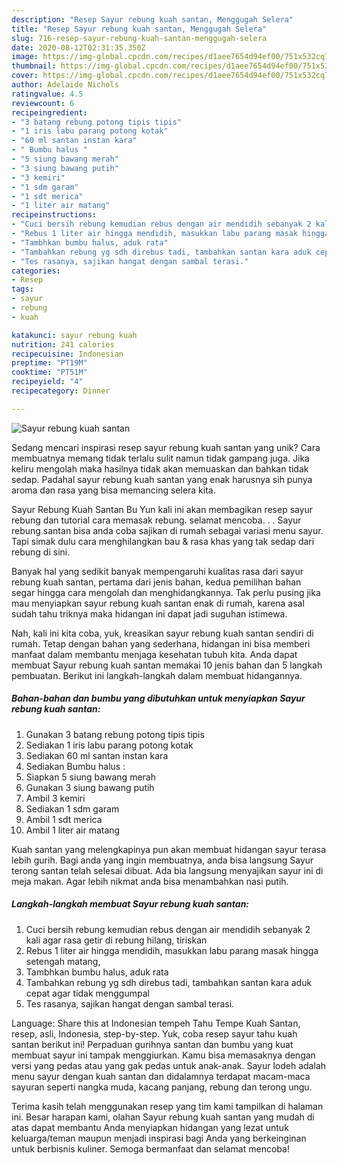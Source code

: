 ```yaml
---
description: "Resep Sayur rebung kuah santan, Menggugah Selera"
title: "Resep Sayur rebung kuah santan, Menggugah Selera"
slug: 716-resep-sayur-rebung-kuah-santan-menggugah-selera
date: 2020-08-12T02:31:35.350Z
image: https://img-global.cpcdn.com/recipes/d1aee7654d94ef00/751x532cq70/sayur-rebung-kuah-santan-foto-resep-utama.jpg
thumbnail: https://img-global.cpcdn.com/recipes/d1aee7654d94ef00/751x532cq70/sayur-rebung-kuah-santan-foto-resep-utama.jpg
cover: https://img-global.cpcdn.com/recipes/d1aee7654d94ef00/751x532cq70/sayur-rebung-kuah-santan-foto-resep-utama.jpg
author: Adelaide Nichols
ratingvalue: 4.5
reviewcount: 6
recipeingredient:
- "3 batang rebung potong tipis tipis"
- "1 iris labu parang potong kotak"
- "60 ml santan instan kara"
- " Bumbu halus "
- "5 siung bawang merah"
- "3 siung bawang putih"
- "3 kemiri"
- "1 sdm garam"
- "1 sdt merica"
- "1 liter air matang"
recipeinstructions:
- "Cuci bersih rebung kemudian rebus dengan air mendidih sebanyak 2 kali agar rasa getir di rebung hilang, tiriskan"
- "Rebus 1 liter air hingga mendidih, masukkan labu parang masak hingga setengah matang,"
- "Tambhkan bumbu halus, aduk rata"
- "Tambahkan rebung yg sdh direbus tadi, tambahkan santan kara aduk cepat agar tidak menggumpal"
- "Tes rasanya, sajikan hangat dengan sambal terasi."
categories:
- Resep
tags:
- sayur
- rebung
- kuah

katakunci: sayur rebung kuah 
nutrition: 241 calories
recipecuisine: Indonesian
preptime: "PT19M"
cooktime: "PT51M"
recipeyield: "4"
recipecategory: Dinner

---
```



![Sayur rebung kuah santan](https://img-global.cpcdn.com/recipes/d1aee7654d94ef00/751x532cq70/sayur-rebung-kuah-santan-foto-resep-utama.jpg)

Sedang mencari inspirasi resep sayur rebung kuah santan yang unik? Cara membuatnya memang tidak terlalu sulit namun tidak gampang juga. Jika keliru mengolah maka hasilnya tidak akan memuaskan dan bahkan tidak sedap. Padahal sayur rebung kuah santan yang enak harusnya sih punya aroma dan rasa yang bisa memancing selera kita.

Sayur Rebung Kuah Santan Bu Yun kali ini akan membagikan resep sayur rebung dan tutorial cara memasak rebung. selamat mencoba. . . Sayur rebung santan bisa anda coba sajikan di rumah sebagai variasi menu sayur. Tapi simak dulu cara menghilangkan bau &amp; rasa khas yang tak sedap dari rebung di sini.

Banyak hal yang sedikit banyak mempengaruhi kualitas rasa dari sayur rebung kuah santan, pertama dari jenis bahan, kedua pemilihan bahan segar hingga cara mengolah dan menghidangkannya. Tak perlu pusing jika mau menyiapkan sayur rebung kuah santan enak di rumah, karena asal sudah tahu triknya maka hidangan ini dapat jadi suguhan istimewa.


Nah, kali ini kita coba, yuk, kreasikan sayur rebung kuah santan sendiri di rumah. Tetap dengan bahan yang sederhana, hidangan ini bisa memberi manfaat dalam membantu menjaga kesehatan tubuh kita. Anda dapat membuat Sayur rebung kuah santan memakai 10 jenis bahan dan 5 langkah pembuatan. Berikut ini langkah-langkah dalam membuat hidangannya.

<!--inarticleads1-->

##### Bahan-bahan dan bumbu yang dibutuhkan untuk menyiapkan Sayur rebung kuah santan:

1. Gunakan 3 batang rebung potong tipis tipis
1. Sediakan 1 iris labu parang potong kotak
1. Sediakan 60 ml santan instan kara
1. Sediakan  Bumbu halus :
1. Siapkan 5 siung bawang merah
1. Gunakan 3 siung bawang putih
1. Ambil 3 kemiri
1. Sediakan 1 sdm garam
1. Ambil 1 sdt merica
1. Ambil 1 liter air matang


Kuah santan yang melengkapinya pun akan membuat hidangan sayur terasa lebih gurih. Bagi anda yang ingin membuatnya, anda bisa langsung Sayur terong santan telah selesai dibuat. Ada bia langsung menyajikan sayur ini di meja makan. Agar lebih nikmat anda bisa menambahkan nasi putih. 

<!--inarticleads2-->

##### Langkah-langkah membuat Sayur rebung kuah santan:

1. Cuci bersih rebung kemudian rebus dengan air mendidih sebanyak 2 kali agar rasa getir di rebung hilang, tiriskan
1. Rebus 1 liter air hingga mendidih, masukkan labu parang masak hingga setengah matang,
1. Tambhkan bumbu halus, aduk rata
1. Tambahkan rebung yg sdh direbus tadi, tambahkan santan kara aduk cepat agar tidak menggumpal
1. Tes rasanya, sajikan hangat dengan sambal terasi.


Language: Share this at Indonesian tempeh Tahu Tempe Kuah Santan, resep, asli, Indonesia, step-by-step. Yuk, coba resep sayur tahu kuah santan berikut ini! Perpaduan gurihnya santan dan bumbu yang kuat membuat sayur ini tampak menggiurkan. Kamu bisa memasaknya dengan versi yang pedas atau yang gak pedas untuk anak-anak. Sayur lodeh adalah menu sayur dengan kuah santan dan didalamnya terdapat macam-maca sayuran seperti nangka muda, kacang panjang, rebung dan terong ungu. 

Terima kasih telah menggunakan resep yang tim kami tampilkan di halaman ini. Besar harapan kami, olahan Sayur rebung kuah santan yang mudah di atas dapat membantu Anda menyiapkan hidangan yang lezat untuk keluarga/teman maupun menjadi inspirasi bagi Anda yang berkeinginan untuk berbisnis kuliner. Semoga bermanfaat dan selamat mencoba!
